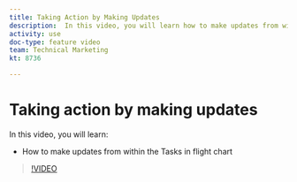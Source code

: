 ```yaml
---
title: Taking Action by Making Updates
description:  In this video, you will learn how to make updates from within the Tasks in flight chart in [!DNL Adobe Workfront].
activity: use
doc-type: feature video
team: Technical Marketing
kt: 8736 

---
```

# Taking action by making updates

In this video, you will learn:

* How to make updates from within the Tasks in flight chart

>[!VIDEO](https://video.tv.adobe.com/v/335053/?quality=12)
